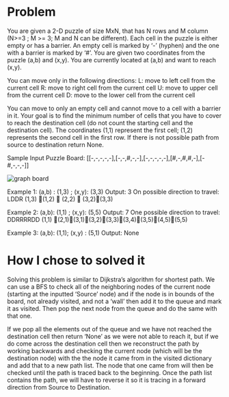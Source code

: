 # Problem
You are given a 2-D puzzle of size MxN, that has N rows and M column (N>=3 ; M >= 3; M and N can be different). Each cell in the puzzle is either empty or has a barrier. An empty cell is marked by ‘-’ (hyphen) and the one with a barrier is marked by ‘#’. You are given two coordinates from the puzzle (a,b) and (x,y). You are currently located at (a,b) and want to reach (x,y). 

You can move only in the following directions:
L: move to left cell from the current cell R: move to right cell from the current cell
U: move to upper cell from the current cell
D: move to the lower cell from the current cell

You can move to only an empty cell and cannot move to a cell with a barrier in it. Your goal is to find the minimum number of cells that you have to cover to reach the destination cell (do not count the starting cell and the destination cell). The coordinates (1,1) represent the first cell; (1,2) represents the second cell in the first row. If there is not possible path from source to destination return None.

Sample Input Puzzle Board: [[-,-,-,-,-],[-,-,#,-,-],[-,-,-,-,-],[#,-,#,#,-],[-#,-,-,-]]

![graph board](https://user-images.githubusercontent.com/23641129/172778516-70381d95-bfa6-45b9-b1b6-8b34b2982df5.PNG)

Example 1: (a,b) : (1,3) ; (x,y): (3,3)
Output: 3
On possible direction to travel: LDDR (1,3) (1,2)  (2,2)  (3,2)(3,3)

Example 2: (a,b): (1,1) ; (x,y): (5,5)
Output: 7
One possible direction to travel: DDRRRRDD
(1,1) (2,1)(3,1)(3,2)(3,3)(3,4)(3,5)(4,5)(5,5)

Example 3: (a,b): (1,1); (x,y) : (5,1)
Output: None


# How I chose to solved it

Solving this problem is similar to Dijkstra’s algorithm for shortest path. We can use a BFS to check all of the neighboring nodes of the current node (starting at the inputted ‘Source’ node) and if the node is in bounds of the board, not already visited, and not a ‘wall’ then add it to the queue and mark it as visited. Then pop the next node from the queue and do the same with that one.

If we pop all the elements out of the queue and we have not reached the destination cell then return ‘None’ as we were not able to reach it, but if we do come across the destination cell then we reconstruct the path by working backwards and checking the current node (which will be the destination node) with the the node it came from in the visited dictionary and add that to a new path list. The node that one came from will then be checked until the path is traced back to the beginning. Once the path list contains the path, we will have to reverse it so it is tracing in a forward direction from Source to Destination.
